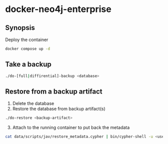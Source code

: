 # docker-neo4j-enterprise

## Synopsis

Deploy the container

```bash
docker compose up -d
```

## Take a backup

```bash
./do-[full|diffirential]-backup <database>
```

## Restore from a backup artifact

1. Delete the database
2. Restore the database from backup artifact(s)

```bash
./do-restore <backup-artifact>
```

3. Attach to the running container to put back the metadata

```bash
cat data/scripts/jav/restore_metadata.cypher | bin/cypher-shell -u <user> -p <password> -d system --param "database => '<database>'"
```
